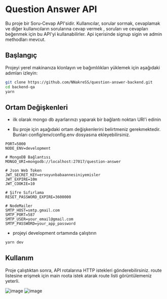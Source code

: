 # Question Answer API

Bu proje bir Soru-Cevap API'sidir. Kullanıcılar, sorular sormak, cevaplamak ve diğer kullanıcıların sorularına cevap vermek , soruları ve cevapları beğenmek için bu API'yi kullanabilirler.
Api içerisinde signup sigin ve admin methodları mevcut.

## Başlangıç

Projeyi yerel makinanıza klonlayın ve bağımlılıkları yüklemek için aşağıdaki adımları izleyin:

```bash
git clone https://github.com/NNakreSS/question-answer-backend.git
cd backend-qa
yarn
```

## Ortam Değişkenleri

- ilk olarak mongo db ayarlarınızı yaparak bir bağlantı noktarı URl'i edinin
 
- Bu proje için aşağıdaki ortam değişkenlerini belirtmeniz gerekmektedir. Bunları config/env/config.env dosyasına ekleyebilirsiniz.
```env
PORT=5000
NODE_ENV=development

# MongoDB Bağlantısı
MONGO_URI=mongodb://localhost:27017/question-answer

# Json Web Token
JWT_SECRET_KEY=ersoyunbabaannesiniyemisler
JWT_EXPIRE=10m
JWT_COOKIE=10

# Şifre Sıfırlama
RESET_PASSWORD_EXPIRE=3600000

# NodeMailer
SMTP_HOST=smtp.gmail.com
SMTP_PORT=587
SMTP_USER=your_email@gmail.com
SMTP_PASSWORD=your_app_password
```

- projeyi development ortamında çalıştırın
```bash
yarn dev
```

## Kullanım

Proje çalıştıktan sonra, API rotalarına HTTP istekleri gönderebilirsiniz. route listesine erişmek için main roota istek atarak route listi görüntülemeniz yeterli.

![image](https://github.com/NNakreSS/question-answer-backend/assets/87872407/2084647e-0a53-4bd6-b906-4dc46d1861e8)
![image](https://github.com/NNakreSS/question-answer-backend/assets/87872407/886e7ea7-e962-42f3-b8f1-6df95e3ebca3)
